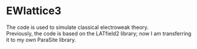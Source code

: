 # EWlattice3

The code is used to simulate classical electroweak theory.  
Previously, the code is based on the LATfield2 library; now I am transferring it to my own ParaSite library.
